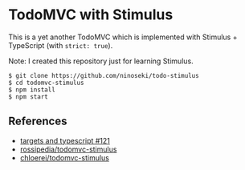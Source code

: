 # TodoMVC with Stimulus

This is a yet another TodoMVC which is implemented with Stimulus + TypeScript (with `strict: true`).

Note: I created this repository just for learning Stimulus.

```shell
$ git clone https://github.com/ninoseki/todo-stimulus
$ cd todomvc-stimulus
$ npm install
$ npm start
```

## References

- [targets and typescript #121](https://github.com/stimulusjs/stimulus/issues/121)
- [rossipedia/todomvc-stimulus](https://github.com/rossipedia/todomvc-stimulus)
- [chloerei/todomvc-stimulus](https://github.com/chloerei/todomvc-stimulus)
